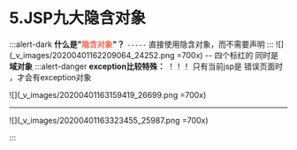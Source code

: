 # 5.JSP九大隐含对象
:::alert-dark
**什么是"<font color=tomato>隐含对象</font>"？**
`-----` 直接使用隐含对象，而不需要声明
:::
![](_v_images/20200401162209064_24252.png =700x)
-- 四个标红的 同时是  **域对象**
:::alert-danger
**exception比较特殊：**  ！！！
只有当前jsp是 错误页面时 ，才会有exception对象

![](_v_images/20200401163159419_26699.png =700x)
***
![](_v_images/20200401163323455_25987.png =700x)

:::